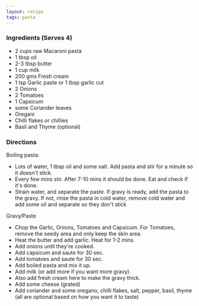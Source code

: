 ```yaml
---
layout: recipe
tags: pasta
---
```


### Ingredients (Serves 4)

- 2 cups raw Macaroni pasta
- 1 tbsp oil
- 2-3 tbsp butter
- 1 cup milk
- 200 gms Fresh cream
- 1 tsp Garlic paste or 1 tbsp garlic cut
- 2 Onions
- 2 Tomatoes
- 1 Capsicum
- some Coriander leaves
- Oregani
- Chilli flakes or chillies
- Basil and Thyme (optional)

### Directions

Boiling pasta:

- Lots of water, 1 tbsp oil and some salt. Add pasta and stir for a minute so it doesn't stick.
- Every few mins stir. After 7-10 mins it should be done. Eat and check if it's done.
- Strain water, and separate the paste. If gravy is ready, add the pasta to the gravy. If not, rinse the pasta in cold water, remove cold water and add some oil and separate so they don't stick

Gravy/Paste

- Chop the Garlic, Onions, Tomatoes and Capsicum. For Tomatoes, remove the seedy area and only keep the skin area.
- Heat the butter and add garlic. Heat for 1-2 mins.
- Add onions until they're cooked.
- Add capsicum and saute for 30 sec.
- Add tomatoes and saute for 30 sec.
- Add boiled pasta and mix it up.
- Add milk (or add more if you want more gravy).
- Also add fresh cream here to make the gravy thick.
- Add some cheese (grated)
- Add coriander and some oregano, chilli flakes, salt, pepper, basil, thyme (all are optional based on how you want it to taste)
